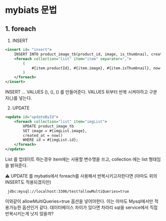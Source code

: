 # mybiats 문법

## 1. foreach

1. INSERT
```xml
<insert id= "insert">
	INSERT INTO product_image_tb(product_id, image, is_thumbnail, created_at) values
	<foreach collection="list" item="item" separator=",">
		(
			#{item.productId}, #{item.image}, #{item.isThumbnail}, now()
		)
	</foreach>
</insert>
```

INSERT ... VALUES (), (), () 를 만들어준다. VALUES 뒤부터 반복 시켜야하고 구분자(,)를  넣는다.

2. UPDATE
```xml
<update id="updateById">
	<foreach collection="list" item="imgList">
		UPDATE product_image_tb
		SET image = #{imgList.image},
		created_at = now()
		WHERE id = #{imgList.id};
	</foreach>
</update>
```

List 를 업데이트 하는경우 item에는 사용할 변수명을 쓰고, collection 에는 list 형태임을 밝혀준다.

 ⚠️ UPDATE 를 mybatis에서 foreach를 사용해서 반복시키고자한다면 (아마도 위의 INSERT도 적용되겠지만) 
```
 jdbc:mysql://localhost:3306/test?allowMultiQueries=true
```
 

이와같이 allowMultiQueries=true 옵션을 넣어야한다. 이는 아마도 Mysql에서만 적용가능한 옵션인거 같다. 데이터베이스 차이가 있다면 차라리 sql을 service에서 직접 반복시키는게 낫지 않을까?